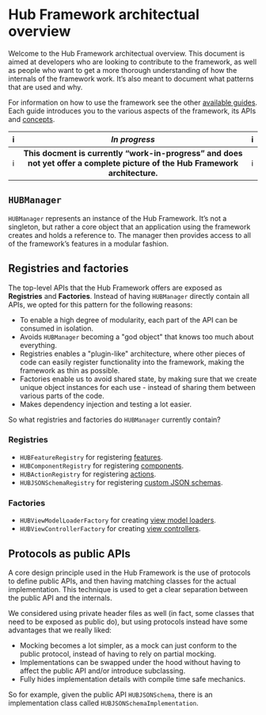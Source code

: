 # Hub Framework architectual overview

Welcome to the Hub Framework architectual overview. This document is aimed at developers who are looking to contribute to the framework, as well as people who want to get a more thorough understanding of how the internals of the framework work. It’s also meant to document what patterns that are used and why.

For information on how to use the framework see the other [available guides](https://spotify.github.io/HubFramework/index.html). Each guide introduces you to the various aspects of the framework, its APIs and [concepts](https://spotify.github.io/HubFramework/concept-guide.html).

|  ℹ️  | _In progress_ |  ℹ️  |
| ----- | :-----------: | ----- |
| ℹ️ | **This docment is currently “work-in-progress” and does not yet offer a complete picture of the Hub Framework architecture.** | ℹ️ |

## `HUBManager`

`HUBManager` represents an instance of the Hub Framework. It’s not a singleton, but rather a core object that an application using the framework creates and holds a reference to. The manager then provides access to all of the framework’s features in a modular fashion.

## Registries and factories

The top-level APIs that the Hub Framework offers are exposed as **Registries** and **Factories**. Instead of having `HUBManager` directly contain all APIs, we opted for this pattern for the following reasons:

- To enable a high degree of modularity, each part of the API can be consumed in isolation.
- Avoids `HUBManager` becoming a "god object" that knows too much about everything.
- Registries enables a "plugin-like" architecture, where other pieces of code can easily register functionality into the framework, making the framework as thin as possible.
- Factories enable us to avoid shared state, by making sure that we create unique object instances for each use - instead of sharing them between various parts of the code.
- Makes dependency injection and testing a lot easier.

So what registries and factories do `HUBManager` currently contain?

### Registries

- `HUBFeatureRegistry` for registering [features](concept-guide#feature).
- `HUBComponentRegistry` for registering [components](concept-guide#component).
- `HUBActionRegistry` for registering [actions](concept-guide#action).
- `HUBJSONSchemaRegistry` for registering [custom JSON schemas](concept-guide#json-schema).

### Factories

- `HUBViewModelLoaderFactory` for creating [view model loaders](https://spotify.github.io/HubFramework/Protocols/HUBViewModelLoader.html).
- `HUBViewControllerFactory` for creating [view controllers](https://spotify.github.io/HubFramework/Classes/HUBViewController.html).

## Protocols as public APIs

A core design principle used in the Hub Framework is the use of protocols to define public APIs, and then having matching classes for the actual implementation. This technique is used to get a clear separation between the public API and the internals. 

We considered using private header files as well (in fact, some classes that need to be exposed as public do), but using protocols instead have some advantages that we really liked:

- Mocking becomes a lot simpler, as a mock can just conform to the public protocol, instead of having to rely on partial mocking.
- Implementations can be swapped under the hood without having to affect the public API and/or introduce subclassing.
- Fully hides implementation details with compile time safe mechanics.

So for example, given the public API `HUBJSONSchema`, there is an implementation class called `HUBJSONSchemaImplementation`.

